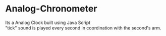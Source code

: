 # Analog-Chronometer
Its a Analog Clock built using Java Script <br/>
"tick" sound is played every second in coordination with the second's arm.
